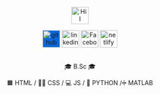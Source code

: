 
<p align="center">
<img src="https://ik.imagekit.io/mtbrfqmmh/sdsdsds-removebg-preview_82Pzq_GV7.png?ik-sdk-version=javascript-1.4.3&updatedAt=1663881312407"  height='40' alt='Hi I'm Shira' />
</p>




<div align="center">
<a href="https://github.com/shira1008"><img src='https://cdn.jsdelivr.net/npm/simple-icons@3.0.1/icons/github.svg' alt='github' height='40' style="background:#0969DA" ></a>
 <a href="https://www.linkedin.com/in/shira-shahar-8823b7242/"><img src='https://cdn.jsdelivr.net/npm/simple-icons@3.0.1/icons/linkedin.svg' alt='linkedin' height='40'></a>
  <a href="https://www.facebook.com/shira.shahar/"><img src='https://cdn.jsdelivr.net/npm/simple-icons@3.0.1/icons/facebook.svg' alt='Facebook' height='40'></a>
   <a href="https://app.netlify.com/teams/shaharshira1008/overview?_ga=2.65587502.184164055.1662908090-225454543.1658744394"><img src='https://cdn.jsdelivr.net/npm/simple-icons@3.0.1/icons/netlify.svg' alt='netlify' height='40'></a>
 
 
</div>
</br>

<p align="center">
🎓 B.Sc 🎓
 </p>

<p align="center">
 🟧 HTML /  💅🏽 CSS / 💻 JS / 🐍 PYTHON /➗ MATLAB
   </p>
   
##







<!--
**shira1008/shira1008** is a ✨ _special_ ✨ repository because its `README.md` (this file) appears on your GitHub profile.

Here are some ideas to get you started:

- 🔭 I’m currently working on ...
- 🌱 I’m currently learning ...
- 👯 I’m looking to collaborate on ...
- 🤔 I’m looking for help with ...
- 💬 Ask me about ...
- 📫 How to reach me: ...
- 😄 Pronouns: ...
- ⚡ Fun fact: ...

 ## Skills and Experience:
  -  👩🏽‍🔬 B.Sc 
  -  </> HTML
  -  💅🏽 CSS
  -  💻 JS 
  -  🐍 PYTHON
  -  ➕ MATLAB

stats:
![Anurag's GitHub stats](https://github-readme-stats.vercel.app/api?username=shira1008&hide=contribs,prs)


lang:
[![Top Langs](https://github-readme-stats.vercel.app/api/top-langs/?username=shira1008)](https://github.com/anuraghazra/github-readme-stats)

pics linkdin etc:
 [<img src='https://cdn.jsdelivr.net/npm/simple-icons@3.0.1/icons/github.svg' alt='github' height='40'>](https://github.com/shira1008) [<img      src='https://cdn.jsdelivr.net/npm/simple-icons@3.0.1/icons/linkedin.svg' alt='linkedin' height='40'>](https://www.linkedin.com/in/shira-shahar-8823b7242/)  [<img src='https://cdn.jsdelivr.net/npm/simple-icons@3.0.1/icons/netlify.svg' alt='netlify' height='40'>](https://app.netlify.com/teams/shaharshira1008/overview?_ga=2.65587502.184164055.1662908090-225454543.1658744394)
-->



